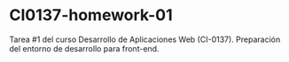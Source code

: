 # CI0137-homework-01
Tarea #1 del curso Desarrollo de Aplicaciones Web (CI-0137). Preparación del entorno de desarrollo para front-end.
